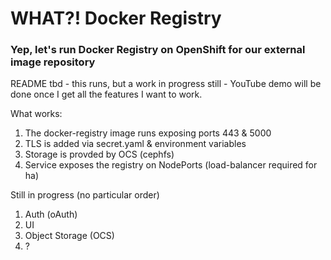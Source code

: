 # WHAT?! Docker Registry
### Yep, let's run Docker Registry on OpenShift for our external image repository

README tbd - this runs, but a work in progress still - YouTube demo will be done once I get all the features I want to work.

What works:
1. The docker-registry image runs exposing ports 443 & 5000
2. TLS is added via secret.yaml & environment variables
3. Storage is provded by OCS (cephfs)
4. Service exposes the registry on NodePorts (load-balancer required for ha)

Still in progress (no particular order)
1. Auth (oAuth)
2. UI
3. Object Storage (OCS)
4. ?